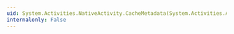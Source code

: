 ```yaml
---
uid: System.Activities.NativeActivity.CacheMetadata(System.Activities.ActivityMetadata)
internalonly: False
---
```

